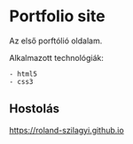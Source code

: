 # Portfolio site

Az első porftólió oldalam.

Alkalmazott technológiák:

    - html5
    - css3

## Hostolás

https://roland-szilagyi.github.io
